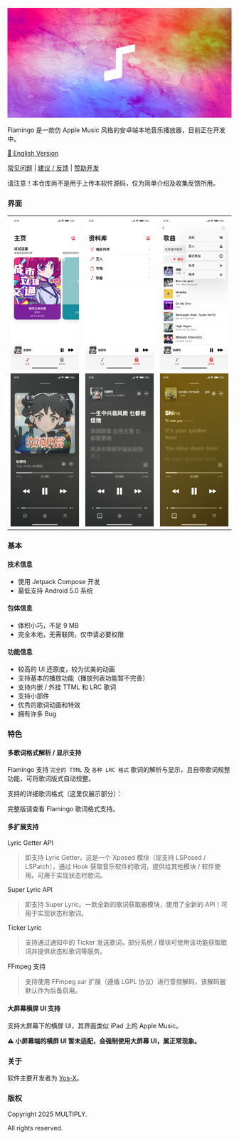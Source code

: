 ![main_banner](./docs/pics/main_banner.jpg)

Flamingo 是一款仿 Apple Music 风格的安卓端本地音乐播放器，目前正在开发中。

[📕 English Version](./docs/README_en.md)

[常见问题](./docs/FAQ.md) | [建议 / 反馈](https://github.com/Yos-X/FlamingoHere/issues) | [赞助开发](https://afdian.tv/a/yos-x)

请注意！本仓库尚不是用于上传本软件源码，仅为简单介绍及收集反馈所用。

### 界面

<table width="100%">
  <tr>
    <td align="center"><img src="./docs/pics/1.jpg" width="100%" alt="1"></td>
    <td align="center"><img src="./docs/pics/2.jpg" width="100%" alt="2"></td>
    <td align="center"><img src="./docs/pics/3.jpg" width="100%" alt="3"></td>
  </tr>
  <tr>
    <td align="center"><img src="./docs/pics/4.jpg" width="100%" alt="4"></td>
    <td align="center"><img src="./docs/pics/5.jpg" width="100%" alt="5"></td>
    <td align="center"><img src="./docs/pics/6.jpg" width="100%" alt="6"></td>
  </tr>
</table>

### 基本

#### 技术信息

- 使用 Jetpack Compose 开发
- 最低支持 Android 5.0 系统

#### 包体信息

- 体积小巧，不足 9 MB
- 完全本地，无需联网，仅申请必要权限

#### 功能信息

- 较高的 UI 还原度，较为优美的动画
- 支持基本的播放功能（播放列表功能暂不完善）
- 支持内嵌 / 外挂 TTML 和 LRC 歌词
- 支持小部件
- 优秀的歌词动画和特效
- 拥有许多 Bug

### 特色

#### 多歌词格式解析 / 显示支持

Flamingo 支持 `完全的 TTML` 及 `各种 LRC 格式` 歌词的解析与显示，且自带歌词规整功能，可将歌词版式自动规整。

支持的详细歌词格式（这里仅展示部分）：

完整版请查看 Flamingo 歌词格式支持。

#### 多扩展支持

Lyric Getter API

> 即支持 Lyric Getter，这是一个 Xposed 模块（现支持 LSPosed / LSPatch），通过 Hook 获取音乐软件的歌词，提供给其他模块 / 软件使用。可用于实现状态栏歌词。

Super Lyric API

> 即支持 Super Lyric。一款全新的歌词获取器模块，使用了全新的 API！可用于实现状态栏歌词。

Ticker Lyric

> 支持通过通知中的 Ticker 发送歌词，部分系统 / 模块可使用该功能获取歌词并提供状态栏歌词等服务。

FFmpeg 支持

> 支持使用 FFmpeg aar 扩展（遵循 LGPL 协议）进行音频解码，该解码器默认作为后备启用。

#### 大屏幕横屏 UI 支持

支持大屏幕下的横屏 UI，其界面类似 iPad 上的 Apple Music。

**⚠ 小屏幕端的横屏 UI 暂未适配，会强制使用大屏幕 UI，属正常现象。**

### 关于

软件主要开发者为 [Yos-X](https://github.com/Yos-X)。

### 版权

Copyright 2025 MULTIPLY.

All rights reserved.
